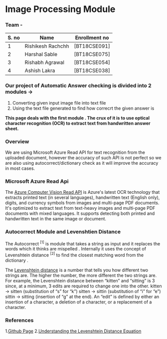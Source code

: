# Image Processing Module

### Team -

| S. no | Name              | Enrollment no |
| ----- | ----------------- | ------------- |
| 1     | Rishikesh Rachchh | [BT18CSE091]  |
| 2     | Harshal Sable     | [BT18CSE075]  |
| 3     | Rishabh Agrawal   | [BT18CSE054]  |
| 4     | Ashish Lakra      | [BT18CSE038]  |

### Our project of Automatic Answer checking is divided into 2 modules ->

 1) Converting given input image file into text file
 2) Using the text file generated to find how correcrt the given answer is

<b> This page deals with the first module . The crux of it is to use optical character recognition (OCR) to extract text from handwritten answer sheet. </b>

### Overview

We are using Microsoft Azure Read API for text recognition from the uploaded document, however the accuracy of such API is not perfect so we are also using autocorrect/dictionary check as it will improve the accuracy in most cases. 

### Microsoft Azure Read Api

The [Azure Computer Vision Read API](https://docs.microsoft.com/en-us/azure/cognitive-services/computer-vision/concept-recognizing-text) is Azure's latest OCR technology that extracts printed text (in several languages), handwritten text (English only), digits, and currency symbols from images and multi-page PDF documents. It's optimized to extract text from text-heavy images and multi-page PDF documents with mixed languages. It supports detecting both printed and handwritten text in the same image or document.


### Autocorrect Module and Levenshtien Distance

The Autocorrect <sup>[1]</sup> is module that takes a string as input and it replaces the words which it thinks are mispelled . Internally it uses the concept of Levenshtein distance <sup>[2]</sup>
to find the closest matching word from the dictionary .

The [Levenshtein distance](https://en.wikipedia.org/wiki/Levenshtein_distance#:~:text=Informally%2C%20the%20Levenshtein%20distance%20between,considered%20this%20distance%20in%201965.) is a number that tells you how different two strings are. The higher the number, the more different the two strings are.
For example, the Levenshtein distance between “kitten” and “sitting” is 3 since, at a minimum, 3 edits are required to change one into the other.
kitten → sitten (substitution of “s” for “k”)
sitten → sittin (substitution of “i” for “e”)
sittin → sitting (insertion of “g” at the end).
An “edit” is defined by either an insertion of a character, a deletion of a character, or a replacement of a character.

### References
1.[Github Page](https://github.com/fsondej/autocorrect)
2.[Understanding the Levenshtein Distance Equation](https://medium.com/@ethannam/understanding-the-levenshtein-distance-equation-for-beginners-c4285a5604f0)
